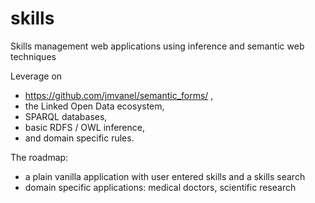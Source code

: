 # skills

Skills management web applications using inference and semantic web techniques

Leverage on 
- https://github.com/jmvanel/semantic_forms/ ,
- the Linked Open Data ecosystem,
- SPARQL databases,
- basic RDFS / OWL inference,
- and domain specific rules.

The roadmap:
- a plain vanilla application with user entered skills and a skills search
- domain specific applications: medical doctors, scientific research
